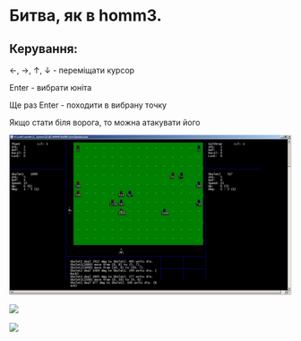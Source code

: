 ﻿# Битва, як в homm3.

## Керування:

←, →, ↑, ↓ - переміщати курсор

Enter - вибрати юніта

 Ще раз Enter - походити в вибрану точку

 Якщо стати біля ворога, то можна атакувати його

![](readme/img1.jpg)

![](readme/img2.jpg)

![](readme/img3.jpg)